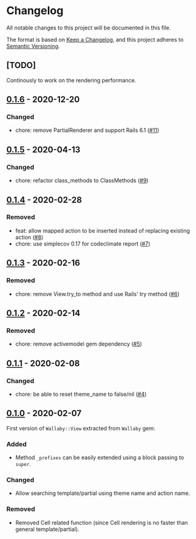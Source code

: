 # Changelog
All notable changes to this project will be documented in this file.

The format is based on [Keep a Changelog](https://keepachangelog.com/en/1.0.0/),
and this project adheres to [Semantic Versioning](https://semver.org/spec/v2.0.0.html).

## [TODO]

Continously to work on the rendering performance.

## [0.1.6](https://github.com/wallaby-rails/wallaby-view/releases/tag/0.1.6) - 2020-12-20

### Changed

- chore: remove PartialRenderer and support Rails 6.1 ([#11](https://github.com/wallaby-rails/wallaby-view/pull/11))

## [0.1.5](https://github.com/wallaby-rails/wallaby-view/releases/tag/0.1.5) - 2020-04-13

### Changed

- chore: refactor class_methods to ClassMethods ([#9](https://github.com/wallaby-rails/wallaby-view/pull/9))

## [0.1.4](https://github.com/wallaby-rails/wallaby-view/releases/tag/0.1.4) - 2020-02-28

### Removed

- feat: allow mapped action to be inserted instead of replacing existing action ([#8](https://github.com/wallaby-rails/wallaby-view/pull/8))
- chore: use simplecov 0.17 for codeclimate report ([#7](https://github.com/wallaby-rails/wallaby-view/pull/7))

## [0.1.3](https://github.com/wallaby-rails/wallaby-view/releases/tag/0.1.3) - 2020-02-16

### Removed

- chore: remove View.try_to method and use Rails' try method ([#6](https://github.com/wallaby-rails/wallaby-view/pull/6))

## [0.1.2](https://github.com/wallaby-rails/wallaby-view/releases/tag/0.1.2) - 2020-02-14

### Removed

- chore: remove activemodel gem dependency ([#5](https://github.com/wallaby-rails/wallaby-view/pull/5))

## [0.1.1](https://github.com/wallaby-rails/wallaby-view/releases/tag/0.1.1) - 2020-02-08

### Changed

- chore: be able to reset theme_name to false/nil ([#4](https://github.com/wallaby-rails/wallaby-view/pull/4))

## [0.1.0](https://github.com/wallaby-rails/wallaby-view/releases/tag/0.1.0) - 2020-02-07

First version of `Wallaby::View` extracted from `Wallaby` gem:

### Added

- Method `_prefixes` can be easily extended using a block passing to `super`.

### Changed

- Allow searching template/partial using theme name and action name.

### Removed

- Removed Cell related function (since Cell rendering is no faster than general template/partial).
